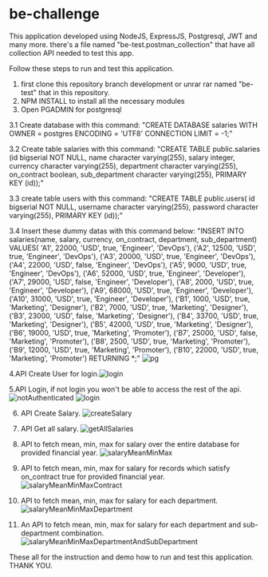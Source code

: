 # be-challenge
This application developed using NodeJS, ExpressJS, Postgresql, JWT and many more.
there's a file named "be-test.postman_collection" that have all collection API needed to test this app.

Follow these steps to run and test this application.

1. first clone this repository branch development or unrar rar named "be-test" that in this repository.
2. NPM INSTALL to install all the necessary modules
3. Open PGADMIN for postgresql

  3.1 Create database with this command:
    "CREATE DATABASE salaries
    WITH 
    OWNER = postgres
    ENCODING = 'UTF8'
    CONNECTION LIMIT = -1;"
    
  3.2 Create table salaries with this command:
    "CREATE TABLE public.salaries
     (id bigserial NOT NULL,
     name character varying(255),
     salary integer,
     currency character varying(255),
     department character varying(255),
     on_contract boolean,
     sub_department character varying(255),
     PRIMARY KEY (id));"
     
  3.3 create table users with this command:
    "CREATE TABLE public.users(
    id bigserial NOT NULL,
    username character varying(255),
    password character varying(255),
    PRIMARY KEY (id));"
    
   3.4 Insert these dummy datas with this command below:
   "INSERT INTO salaries(name, salary, currency, on_contract, department, sub_department) 
    VALUES( 'A1', 22000, 'USD', true, 'Engineer', 'DevOps'),
    ('A2', 12500, 'USD', true, 'Engineer', 'DevOps'),
    ('A3', 20000, 'USD', true, 'Engineer', 'DevOps'),
    ('A4', 22000, 'USD', false, 'Engineer', 'DevOps'),
    ('A5', 9000, 'USD', true, 'Engineer', 'DevOps'),
    ('A6', 52000, 'USD', true, 'Engineer', 'Developer'),
    ('A7', 29000, 'USD', false, 'Engineer', 'Developer'),
    ('A8', 2000, 'USD', true, 'Engineer', 'Developer'),
    ('A9', 68000, 'USD', true, 'Engineer', 'Developer'),
    ('A10', 31000, 'USD', true, 'Engineer', 'Developer'),
    ('B1', 1000, 'USD', true, 'Marketing', 'Designer'),
    ('B2', 7000, 'USD', true, 'Marketing', 'Designer'),
    ('B3', 23000, 'USD', false, 'Marketing', 'Designer'),
    ('B4', 33700, 'USD', true, 'Marketing', 'Designer'),
    ('B5', 42000, 'USD', true, 'Marketing', 'Designer'),
    ('B6', 19000, 'USD', true, 'Marketing', 'Promoter'),
    ('B7', 25000, 'USD', false, 'Marketing', 'Promoter'),
    ('B8', 2500, 'USD', true, 'Marketing', 'Promoter'),
    ('B9', 12000, 'USD', true, 'Marketing', 'Promoter'),
    ('B10', 22000, 'USD', true, 'Marketing', 'Promoter') RETURNING *;"
    ![pg](https://user-images.githubusercontent.com/49251756/201357312-baf12860-0104-4cec-a649-083b91755a62.PNG)

4.API Create User for login.![login](https://user-images.githubusercontent.com/49251756/201357526-644dd199-98cf-46a6-9fce-47053556092a.PNG)

5.API Login, if not login you won't be able to access the rest of the api. ![notAuthenticated](https://user-images.githubusercontent.com/49251756/201357874-10bac2bf-363b-4e93-8da7-f86fcd1d5444.PNG)
![login](https://user-images.githubusercontent.com/49251756/201357903-7a82f193-3460-4b3b-a57d-747d4686c172.PNG)

6. API Create Salary. ![createSalary](https://user-images.githubusercontent.com/49251756/201357966-46189fd3-d664-42d2-b88b-252971f7625f.PNG)

7. API Get all salary. ![getAllSalaries](https://user-images.githubusercontent.com/49251756/201358081-883f0ae8-e362-4cd8-9741-0ae63898c8e5.PNG)

8. API to fetch mean, min, max for salary over the entire database for provided financial year. ![salaryMeanMinMax](https://user-images.githubusercontent.com/49251756/201358174-ba47f9c4-4ccb-4b22-b2d8-19d4e6a731a9.PNG)

9. API to fetch mean, min, max for salary for records which satisfy on_contract true for provided financial year. ![salaryMeanMinMaxContract](https://user-images.githubusercontent.com/49251756/201358346-e6250534-14ba-460d-b480-e292f84e1c42.PNG)

10. API to fetch mean, min, max for salary for each department. ![salaryMeanMinMaxDepartment](https://user-images.githubusercontent.com/49251756/201358427-2b229a40-7ad2-41c5-ab8e-b275461688da.PNG)

11. An API to fetch mean, min, max for salary for each department and sub-department combination.  ![salaryMeanMinMaxDepartmentAndSubDepartment](https://user-images.githubusercontent.com/49251756/201358562-412f3fd4-db09-467c-83b5-a5b82970ab6e.PNG)

These all for the instruction and demo how to run and test this application. THANK YOU.


